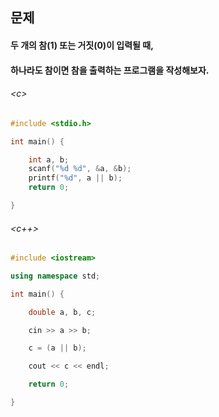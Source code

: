 
## 문제
#### 두 개의 참(1) 또는 거짓(0)이 입력될 때,
#### 하나라도 참이면 참을 출력하는 프로그램을 작성해보자.

###### \<c\>
```c
#include <stdio.h>

int main() {

	int a, b;
	scanf("%d %d", &a, &b);
	printf("%d", a || b);
	return 0;

}
```

###### \<c++\>
```c++
#include <iostream>

using namespace std;

int main() {

	double a, b, c;

	cin >> a >> b;

	c = (a || b);

	cout << c << endl;

	return 0;

}
```
